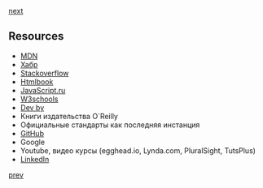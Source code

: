 <a href="03.md">next</a>

<h2>Resources</h2>

<ul>
    <li>
        <a href="https://developer.mozilla.org/ru/">MDN</a>
    </li>
    <li>
        <a href="http://habrahabr.ru/">Хабр</a>
    </li>
    <li>
        <a href="http://stackoverflow.com/">Stackoverflow </a>
    </li>
    <li>
        <a href="http://htmlbook.ru/">Htmlbook </a>
    </li>
    <li>
        <a href="http://javascript.ru/">JavaScript.ru</a>
    </li>
    <li>
        <a href="http://www.w3schools.com/">W3schools</a>
    </li>
    <li>
        <a href="http://dev.by">Dev by</a>
    </li>
    <li>
        Книги издательства O`Reilly
    </li>
    <li>
       Официальные стандарты как последняя инстанция
    </li>
    <li>
        <a href="https://github.com">GitHub</a>
    </li>
    <li>
        Google
    </li>
    <li>
        Youtube, видео курсы (egghead.io, Lynda.com, PluralSight, TutsPlus)
    </li>
    <li>
        <a href="https://linkedin.com">LinkedIn</a>
    </li>
</ul>

<a href="01.md">prev</a>
